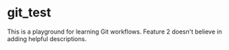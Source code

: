 git_test
========
This is a playground for learning Git workflows.
Feature 2 doesn't believe in adding helpful descriptions.
